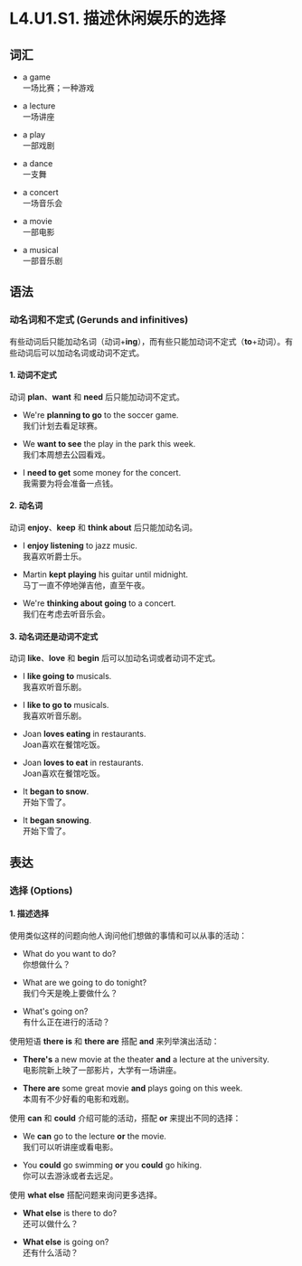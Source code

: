 # L4.U1.S1. 描述休闲娱乐的选择

## 词汇

- a game  
一场比赛；一种游戏

- a lecture  
一场讲座

- a play  
一部戏剧

- a dance  
一支舞

- a concert  
一场音乐会

- a movie  
一部电影

- a musical  
一部音乐剧

## 语法

### 动名词和不定式 (Gerunds and infinitives)

有些动词后只能加动名词（动词+**ing**），而有些只能加动词不定式（**to**+动词）。有些动词后可以加动名词或动词不定式。

#### 1. 动词不定式

动词 **plan**、**want** 和 **need** 后只能加动词不定式。

- We're **planning to go** to the soccer game.  
我们计划去看足球赛。

- We **want to see** the play in the park this week.  
我们本周想去公园看戏。

- I **need to get** some money for the concert.  
我需要为将会准备一点钱。

#### 2. 动名词

动词 **enjoy**、**keep** 和 **think about** 后只能加动名词。

- I **enjoy listening** to jazz music.  
我喜欢听爵士乐。

- Martin **kept playing** his guitar until midnight.  
马丁一直不停地弹吉他，直至午夜。

- We're **thinking about going** to a concert.  
我们在考虑去听音乐会。

#### 3. 动名词还是动词不定式

动词 **like**、**love** 和 **begin** 后可以加动名词或者动词不定式。

- I **like going to** musicals.  
我喜欢听音乐剧。

- I **like to go to** musicals.  
我喜欢听音乐剧。

- Joan **loves eating** in restaurants.  
Joan喜欢在餐馆吃饭。

- Joan **loves to eat** in restaurants.  
Joan喜欢在餐馆吃饭。

- It **began to snow**.  
开始下雪了。

- It **began snowing**.  
开始下雪了。

## 表达

### 选择 (Options)

#### 1. 描述选择

使用类似这样的问题向他人询问他们想做的事情和可以从事的活动：

- What do you want to do?  
你想做什么？

- What are we going to do tonight?  
我们今天是晚上要做什么？

- What's going on?  
有什么正在进行的活动？

使用短语 **there is** 和 **there are** 搭配 **and** 来列举演出活动：

- **There's** a new movie at the theater **and** a lecture at the university.  
电影院新上映了一部影片，大学有一场讲座。

- **There are** some great movie **and** plays going on this week.  
本周有不少好看的电影和戏剧。

使用 **can** 和 **could** 介绍可能的活动，搭配 **or** 来提出不同的选择：

- We **can** go to the lecture **or** the movie.  
我们可以听讲座或看电影。

- You **could** go swimming **or** you **could** go hiking.  
你可以去游泳或者去远足。

使用 **what else** 搭配问题来询问更多选择。

- **What else** is there to do?  
还可以做什么？

- **What else** is going on?  
还有什么活动？
